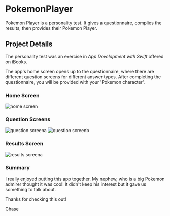 # PokemonPlayer
Pokemon Player is a personality test. It gives a questionnaire, complies the results, then provides their Pokemon Player.

## Project Details
The personality test was an exercise in *App Development with Swift* offered on iBooks.

The app's home screen opens up to the questionnaire, where there are different question screens for different answer types. After completing the questionnaire, you will be provided with your 'Pokemon character'.

### Home Screen
![home screen](https://farm1.staticflickr.com/879/39273190430_c707c9f704_b.jpg)

### Question Screens
![question screena](https://farm1.staticflickr.com/820/39273188950_07142afd95_b.jpg)
![question screenb](https://farm1.staticflickr.com/806/27209799118_6e92c85c04_b.jpg)

### Results Screen
![results screena](https://farm1.staticflickr.com/786/41039219832_a5ce92f860_b.jpg=50x50)

### Summary
I really enjoyed putting this app together. My nephew, who is a big Pokemon admirer thought it was cool! It didn't keep his interest but it gave us something to talk about.

Thanks for checking this out!

Chase
